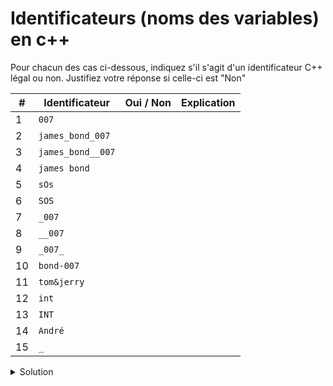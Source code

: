 # Identificateurs (noms des variables) en c++
Pour chacun des cas ci-dessous, indiquez s'il s'agit d'un identificateur C++ légal ou non. Justifiez votre réponse si celle-ci est "Non"

|  #  | Identificateur | Oui / Non | Explication | 
| --- | -------------- | --------- | ----------- |
| 1 | `007` | | |
| 2 | `james_bond_007`  | | |
| 3 | `james_bond__007`  | | |
| 4 | `james bond` | | |
| 5 | `sOs` | | |
| 6 | `SOS` | | |
| 7 | `_007` | | |
| 8 | `__007` | | |
| 9 | `_007_` | | |
| 10 | `bond-007` | | |
| 11 | `tom&jerry` | | |
| 12 | `int` | | |
| 13 | `INT` | | |
| 14 | `André` | | |
| 15 | `_` | | |



<details>
<summary>Solution</summary>

|  #  | Identificateur | Oui / Non | Explication | 
| --- | -------------- | --------- | ----------- |
|1 | `7` | Non | Un identificateur ne peut pas commencer par un chiffre |
|2 | `james_bond_007` | Oui |  |
|3 | `james_bond__007` | Oui | Plusieurs _ peuvent se suivre |
|4 | `james bond` | Non | Pas d'espace dans un identificateur |
|5 | `sOs` | Oui |  |
|6 | `SOS` | Oui | Vu que C++ tient compte de la casse, 5) est un identificateur différent de 6) |
|7 | `_007` | Oui | Un identificateur peut commencer par _ |
|8 | `__007` | Oui |  |
|9 | `_007_` | Oui |  |
|10 | `bond-007` | Non | Le caractère '-' n'est pas autorisé |
|11 | `tom&jerry` | Non | Le caractère '&' n'est pas autorisé |
|12 | `int` | Non | Mot réservé |
|13 | `INT` | Oui | Déconseillé toutefois ! |
|14 | `André` | Non | Les lettres accentuées ne sont pas autorisées |
|15 | `_` | Oui | … mais pas des plus parlants (!) |


</details>